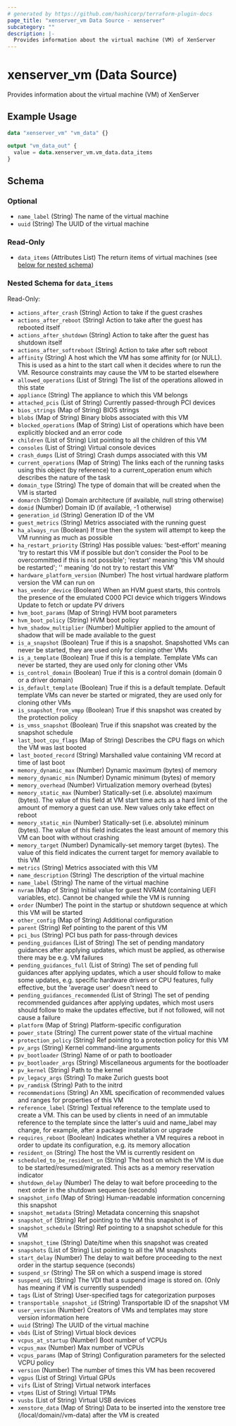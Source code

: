 ```yaml
---
# generated by https://github.com/hashicorp/terraform-plugin-docs
page_title: "xenserver_vm Data Source - xenserver"
subcategory: ""
description: |-
  Provides information about the virtual machine (VM) of XenServer
---
```


# xenserver_vm (Data Source)

Provides information about the virtual machine (VM) of XenServer

## Example Usage

```terraform
data "xenserver_vm" "vm_data" {}

output "vm_data_out" {
  value = data.xenserver_vm.vm_data.data_items
}
```

<!-- schema generated by tfplugindocs -->
## Schema

### Optional

- `name_label` (String) The name of the virtual machine
- `uuid` (String) The UUID of the virtual machine

### Read-Only

- `data_items` (Attributes List) The return items of virtual machines (see [below for nested schema](#nestedatt--data_items))

<a id="nestedatt--data_items"></a>
### Nested Schema for `data_items`

Read-Only:

- `actions_after_crash` (String) Action to take if the guest crashes
- `actions_after_reboot` (String) Action to take after the guest has rebooted itself
- `actions_after_shutdown` (String) Action to take after the guest has shutdown itself
- `actions_after_softreboot` (String) Action to take after soft reboot
- `affinity` (String) A host which the VM has some affinity for (or NULL). This is used as a hint to the start call when it decides where to run the VM. Resource constraints may cause the VM to be started elsewhere
- `allowed_operations` (List of String) The list of the operations allowed in this state
- `appliance` (String) The appliance to which this VM belongs
- `attached_pcis` (List of String) Currently passed-through PCI devices
- `bios_strings` (Map of String) BIOS strings
- `blobs` (Map of String) Binary blobs associated with this VM
- `blocked_operations` (Map of String) List of operations which have been explicitly blocked and an error code
- `children` (List of String) List pointing to all the children of this VM
- `consoles` (List of String) Virtual console devices
- `crash_dumps` (List of String) Crash dumps associated with this VM
- `current_operations` (Map of String) The links each of the running tasks using this object (by reference) to a current_operation enum which describes the nature of the task
- `domain_type` (String) The type of domain that will be created when the VM is started
- `domarch` (String) Domain architecture (if available, null string otherwise)
- `domid` (Number) Domain ID (if available, -1 otherwise)
- `generation_id` (String) Generation ID of the VM
- `guest_metrics` (String) Metrics associated with the running guest
- `ha_always_run` (Boolean) If true then the system will attempt to keep the VM running as much as possible
- `ha_restart_priority` (String) Has possible values: 'best-effort' meaning 'try to restart this VM if possible but don't consider the Pool to be overcommitted if this is not possible'; 'restart' meaning 'this VM should be restarted'; '' meaning 'do not try to restart this VM'
- `hardware_platform_version` (Number) The host virtual hardware platform version the VM can run on
- `has_vendor_device` (Boolean) When an HVM guest starts, this controls the presence of the emulated C000 PCI device which triggers Windows Update to fetch or update PV drivers
- `hvm_boot_params` (Map of String) HVM boot parameters
- `hvm_boot_policy` (String) HVM boot policy
- `hvm_shadow_multiplier` (Number) Multiplier applied to the amount of shadow that will be made available to the guest
- `is_a_snapshot` (Boolean) True if this is a snapshot. Snapshotted VMs can never be started, they are used only for cloning other VMs
- `is_a_template` (Boolean) True if this is a template. Template VMs can never be started, they are used only for cloning other VMs
- `is_control_domain` (Boolean) True if this is a control domain (domain 0 or a driver domain)
- `is_default_template` (Boolean) True if this is a default template. Default template VMs can never be started or migrated, they are used only for cloning other VMs
- `is_snapshot_from_vmpp` (Boolean) True if this snapshot was created by the protection policy
- `is_vmss_snapshot` (Boolean) True if this snapshot was created by the snapshot schedule
- `last_boot_cpu_flags` (Map of String) Describes the CPU flags on which the VM was last booted
- `last_booted_record` (String) Marshalled value containing VM record at time of last boot
- `memory_dynamic_max` (Number) Dynamic maximum (bytes) of memory
- `memory_dynamic_min` (Number) Dynamic minimum (bytes) of memory
- `memory_overhead` (Number) Virtualization memory overhead (bytes)
- `memory_static_max` (Number) Statically-set (i.e. absolute) maximum (bytes). The value of this field at VM start time acts as a hard limit of the amount of memory a guest can use. New values only take effect on reboot
- `memory_static_min` (Number) Statically-set (i.e. absolute) mininum (bytes). The value of this field indicates the least amount of memory this VM can boot with without crashing
- `memory_target` (Number) Dynamically-set memory target (bytes). The value of this field indicates the current target for memory available to this VM
- `metrics` (String) Metrics associated with this VM
- `name_description` (String) The description of the virtual machine
- `name_label` (String) The name of the virtual machine
- `nvram` (Map of String) Initial value for guest NVRAM (containing UEFI variables, etc). Cannot be changed while the VM is running
- `order` (Number) The point in the startup or shutdown sequence at which this VM will be started
- `other_config` (Map of String) Additional configuration
- `parent` (String) Ref pointing to the parent of this VM
- `pci_bus` (String) PCI bus path for pass-through devices
- `pending_guidances` (List of String) The set of pending mandatory guidances after applying updates, which must be applied, as otherwise there may be e.g. VM failures
- `pending_guidances_full` (List of String) The set of pending full guidances after applying updates, which a user should follow to make some updates, e.g. specific hardware drivers or CPU features, fully effective, but the 'average user' doesn't need to
- `pending_guidances_recommended` (List of String) The set of pending recommended guidances after applying updates, which most users should follow to make the updates effective, but if not followed, will not cause a failure
- `platform` (Map of String) Platform-specific configuration
- `power_state` (String) The current power state of the virtual machine
- `protection_policy` (String) Ref pointing to a protection policy for this VM
- `pv_args` (String) Kernel command-line arguments
- `pv_bootloader` (String) Name of or path to bootloader
- `pv_bootloader_args` (String) Miscellaneous arguments for the bootloader
- `pv_kernel` (String) Path to the kernel
- `pv_legacy_args` (String) To make Zurich guests boot
- `pv_ramdisk` (String) Path to the initrd
- `recommendations` (String) An XML specification of recommended values and ranges for properties of this VM
- `reference_label` (String) Textual reference to the template used to create a VM. This can be used by clients in need of an immutable reference to the template since the latter's uuid and name_label may change, for example, after a package installation or upgrade
- `requires_reboot` (Boolean) Indicates whether a VM requires a reboot in order to update its configuration, e.g. its memory allocation
- `resident_on` (String) The host the VM is currently resident on
- `scheduled_to_be_resident_on` (String) The host on which the VM is due to be started/resumed/migrated. This acts as a memory reservation indicator
- `shutdown_delay` (Number) The delay to wait before proceeding to the next order in the shutdown sequence (seconds)
- `snapshot_info` (Map of String) Human-readable information concerning this snapshot
- `snapshot_metadata` (String) Metadata concerning this snapshot
- `snapshot_of` (String) Ref pointing to the VM this snapshot is of
- `snapshot_schedule` (String) Ref pointing to a snapshot schedule for this VM
- `snapshot_time` (String) Date/time when this snapshot was created
- `snapshots` (List of String) List pointing to all the VM snapshots
- `start_delay` (Number) The delay to wait before proceeding to the next order in the startup sequence (seconds)
- `suspend_sr` (String) The SR on which a suspend image is stored
- `suspend_vdi` (String) The VDI that a suspend image is stored on. (Only has meaning if VM is currently suspended)
- `tags` (List of String) User-specified tags for categorization purposes
- `transportable_snapshot_id` (String) Transportable ID of the snapshot VM
- `user_version` (Number) Creators of VMs and templates may store version information here
- `uuid` (String) The UUID of the virtual machine
- `vbds` (List of String) Virtual block devices
- `vcpus_at_startup` (Number) Boot number of VCPUs
- `vcpus_max` (Number) Max number of VCPUs
- `vcpus_params` (Map of String) Configuration parameters for the selected VCPU policy
- `version` (Number) The number of times this VM has been recovered
- `vgpus` (List of String) Virtual GPUs
- `vifs` (List of String) Virtual network interfaces
- `vtpms` (List of String) Virtual TPMs
- `vusbs` (List of String) Virtual USB devices
- `xenstore_data` (Map of String) Data to be inserted into the xenstore tree (/local/domain/<domid>/vm-data) after the VM is created
